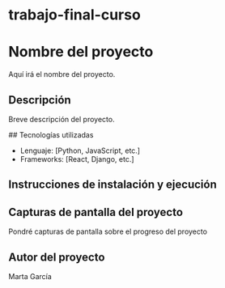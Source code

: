 # trabajo-final-curso
# Nombre del proyecto    
Aquí irá el nombre del proyecto.

## Descripción  
Breve descripción del proyecto.  

##️ Tecnologías utilizadas  
- Lenguaje: [Python, JavaScript, etc.]  
- Frameworks: [React, Django, etc.]  

## Instrucciones de instalación y ejecución


## Capturas de pantalla del proyecto
Pondré capturas de pantalla sobre el progreso del proyecto

## Autor del proyecto
Marta García 

